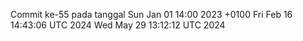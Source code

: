 Commit ke-55 pada tanggal Sun Jan 01 14:00 2023 +0100
Fri Feb 16 14:43:06 UTC 2024
Wed May 29 13:12:12 UTC 2024
